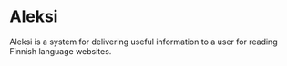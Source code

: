# Aleksi

Aleksi is a system for delivering useful information to a user for reading Finnish language websites.

